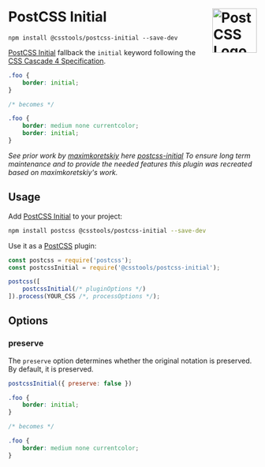 # PostCSS Initial [<img src="https://postcss.github.io/postcss/logo.svg" alt="PostCSS Logo" width="90" height="90" align="right">][PostCSS]

`npm install @csstools/postcss-initial --save-dev`

[PostCSS Initial] fallback the `initial` keyword following the [CSS Cascade 4 Specification].

```css
.foo {
	border: initial;
}

/* becomes */

.foo {
	border: medium none currentcolor;
	border: initial;
}
```

_See prior work by [maximkoretskiy](https://github.com/maximkoretskiy) here [postcss-initial](https://github.com/maximkoretskiy/postcss-initial)
To ensure long term maintenance and to provide the needed features this plugin was recreated based on maximkoretskiy's work._

## Usage

Add [PostCSS Initial] to your project:

```bash
npm install postcss @csstools/postcss-initial --save-dev
```

Use it as a [PostCSS] plugin:

```js
const postcss = require('postcss');
const postcssInitial = require('@csstools/postcss-initial');

postcss([
	postcssInitial(/* pluginOptions */)
]).process(YOUR_CSS /*, processOptions */);
```



## Options

### preserve

The `preserve` option determines whether the original notation
is preserved. By default, it is preserved.

```js
postcssInitial({ preserve: false })
```

```css
.foo {
	border: initial;
}

/* becomes */

.foo {
	border: medium none currentcolor;
}
```

[cli-url]: https://github.com/csstools/postcss-plugins/actions/workflows/test.yml?query=workflow/test
[css-url]: https://cssdb.org/#all-property
[discord]: https://discord.gg/bUadyRwkJS
[npm-url]: https://www.npmjs.com/package/@csstools/postcss-initial

[PostCSS]: https://github.com/postcss/postcss
[PostCSS Initial]: https://github.com/csstools/postcss-plugins/tree/main/plugins/postcss-initial
[CSS Cascade 4 Specification]: https://www.w3.org/TR/css-cascade-4/#initial
